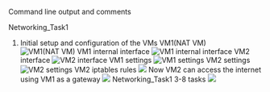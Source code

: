 Command line output and comments

Networking_Task1

1. Initial setup and configuration of the VMs
VM1(NAT VM)
![VM1(NAT VM)](https://i.imgur.com/T9jSLEB.png)
VM1 internal interface
![VM1 internal interface](https://i.imgur.com/NyZkbta.png)
VM2 interface
![VM2 interface](https://i.imgur.com/eZ6dQBm.png)
VM1 settings
![VM1 settings](https://i.imgur.com/mjBx2n6.png)
VM2 settings
![VM2 settings](https://i.imgur.com/KzMuRlL.png)
VM2 iptables rules 
![](https://i.imgur.com/iBt8sc9.png)
Now VM2 can access the internet using VM1 as a gateway
![](https://i.imgur.com/qje7vak.png)
Networking_Task1 3-8 tasks
![](https://i.imgur.com/i6DE0tC.png)

